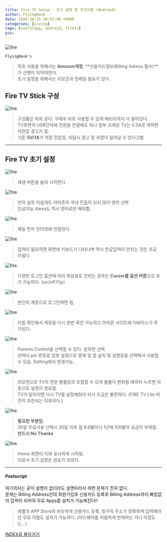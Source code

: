 ```yaml
---
title: Fire TV Setup - 초기 설정 및 주의사항 (Android)
author: FlyingDeuk
date: 2020-10-25 20:55:00 +0800
categories: [Living]
tags: [usefulapp, android, firetv]
pin:
---
```


![fire](/img/living/fire/fire.jpg)

`FlyingDeuk's`

> 최초 사용을 위해서는 **Amazon계정**, **신용카드정보(Billing Adress 필수)**가 선행이 되어야한다. <br>
초기 설정을 위해서는 리모콘과 친해질 필요가 있다.


## Fire TV Stick 구성
![fire](/img/living/fire/fire1.jpg)
>구성품은 위와 같다. 구매후 바로 사용할 수 있게 배터리까지 다 들어있다. <br>
TV후면의 USB단자에 전원을 연결해도 되나 일부 오래된 TV는 0.5A로 약하면 저전압 경고가 뜸. <br>
기준 **5V/1A**가 적정 전압임. 미달시 경고 및 과열이 일어날 수 있다고함.

-------

## Fire TV 초기 설정

![fire](/img/living/fire/fire2.jpg)
>재생 버튼을 눌러 시작한다.

![fire](/img/living/fire/fire3.jpg)
>언어 설정 아쉽게도 아마존의 국내 진출이 되지 않아 영어 선택 <br>
인공지능 Alexa도 역시 영어로만 해야함.

![fire](/img/living/fire/fire4.jpg)
>제일 먼저 인터넷에 연결한다.

![fire](/img/living/fire/fire5.jpg)
>입력이 필요하면 화면에 키보드가 나타나며 역시 한글입력이 안되는 것은 조금 아쉽다. <br>

![fire](/img/living/fire/fire6.jpg)
>다양한 로그인 옵션에 따라 화살표로 안되는 경우는 **Cursor를 옵션 버튼**으로 추가 가능하다. (on/off가능)

![fire](/img/living/fire/fire7.jpg)
>본인의 계정으로 로그인하면 됨.

![fire](/img/living/fire/fire8.jpg)
>이름 확인해서 계정을 다시 한번 확인 가능하고 아마존 사이트에 디바이스가 추가된다.

![fire](/img/living/fire/fire9.jpg)
>Parents Control을 선택할 수 있다. 원하면 선택 <br>
선택시 pin 번호로 암호 설정으로 결재 및 앱 설치 및 실행등을 선택해서 사용할 수 있음. Setting에서 변경가능.

![fire](/img/living/fire/fire10.jpg)
>리모컨으로 TV의 전원 볼륨등의 조절할 수 있게 볼륨이 변화될 때까지 누르면 자동으로 설정이 완료됨.<br>
TV가 달라지면 다시 TV를 설정해줘야 되서 조금은 불편하다. (FIRE TV Lite 버전이 추천되는 이유이다.)

![fire](/img/living/fire/fire11.jpg)
>**중요한 부분임.** <br>
30일 무료사용 선택시 30일 이후 월 9.9불이나 1년에 100불의 요금이 부여됨. **반드시 No Thanks**

![fire](/img/living/fire/fire12.jpg)
>Home 화면이 이와 유사하게 시작됨. <br>
이로서 초기 설정은 완료가 되었다.

---------

#### Postscript
여기까지는 굳이 설명이 없더라도 설명따라서 하면 문제가 전혀 없다. <br>
문제는 Billing Address인데 회원가입후 신용카드 등록후 Billing Address까지 빠짐없이 입력이 되어야 무료 Apps를 설치가 가능해진다!!
>애플의 APP Store와 비슷하게 신용카드 등록, 청구지 주소가 정확하게 입력해야만 무료 어플도 설치가 가능하다. (하드웨어를 저렴하게 판매하는 거니 이정도는...)

[INDEX로 돌아가기](/posts/FireTV/)
